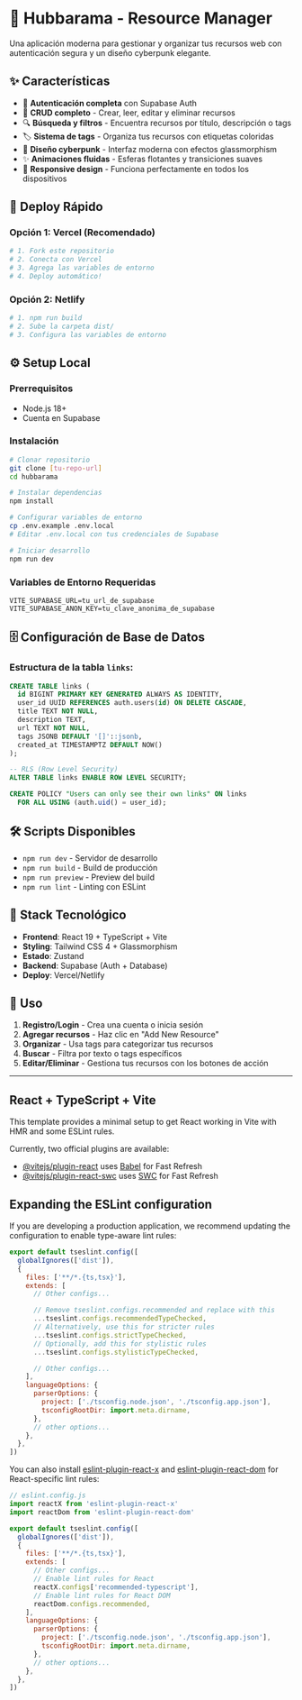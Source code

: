 # 🌟 Hubbarama - Resource Manager

Una aplicación moderna para gestionar y organizar tus recursos web con autenticación segura y un diseño cyberpunk elegante.

## ✨ Características

- 🔐 **Autenticación completa** con Supabase Auth
- 📝 **CRUD completo** - Crear, leer, editar y eliminar recursos
- 🔍 **Búsqueda y filtros** - Encuentra recursos por título, descripción o tags
- 🏷️ **Sistema de tags** - Organiza tus recursos con etiquetas coloridas
- 🎨 **Diseño cyberpunk** - Interfaz moderna con efectos glassmorphism
- ✨ **Animaciones fluidas** - Esferas flotantes y transiciones suaves
- 📱 **Responsive design** - Funciona perfectamente en todos los dispositivos

## 🚀 Deploy Rápido

### Opción 1: Vercel (Recomendado)
```bash
# 1. Fork este repositorio
# 2. Conecta con Vercel
# 3. Agrega las variables de entorno
# 4. Deploy automático!
```

### Opción 2: Netlify
```bash
# 1. npm run build
# 2. Sube la carpeta dist/
# 3. Configura las variables de entorno
```

## ⚙️ Setup Local

### Prerrequisitos
- Node.js 18+
- Cuenta en Supabase

### Instalación
```bash
# Clonar repositorio
git clone [tu-repo-url]
cd hubbarama

# Instalar dependencias
npm install

# Configurar variables de entorno
cp .env.example .env.local
# Editar .env.local con tus credenciales de Supabase

# Iniciar desarrollo
npm run dev
```

### Variables de Entorno Requeridas
```env
VITE_SUPABASE_URL=tu_url_de_supabase
VITE_SUPABASE_ANON_KEY=tu_clave_anonima_de_supabase
```

## 🗄️ Configuración de Base de Datos

### Estructura de la tabla `links`:
```sql
CREATE TABLE links (
  id BIGINT PRIMARY KEY GENERATED ALWAYS AS IDENTITY,
  user_id UUID REFERENCES auth.users(id) ON DELETE CASCADE,
  title TEXT NOT NULL,
  description TEXT,
  url TEXT NOT NULL,
  tags JSONB DEFAULT '[]'::jsonb,
  created_at TIMESTAMPTZ DEFAULT NOW()
);

-- RLS (Row Level Security)
ALTER TABLE links ENABLE ROW LEVEL SECURITY;

CREATE POLICY "Users can only see their own links" ON links
  FOR ALL USING (auth.uid() = user_id);
```

## 🛠️ Scripts Disponibles

- `npm run dev` - Servidor de desarrollo
- `npm run build` - Build de producción  
- `npm run preview` - Preview del build
- `npm run lint` - Linting con ESLint

## 🎨 Stack Tecnológico

- **Frontend**: React 19 + TypeScript + Vite
- **Styling**: Tailwind CSS 4 + Glassmorphism
- **Estado**: Zustand
- **Backend**: Supabase (Auth + Database)
- **Deploy**: Vercel/Netlify

## 📝 Uso

1. **Registro/Login** - Crea una cuenta o inicia sesión
2. **Agregar recursos** - Haz clic en "Add New Resource"
3. **Organizar** - Usa tags para categorizar tus recursos
4. **Buscar** - Filtra por texto o tags específicos
5. **Editar/Eliminar** - Gestiona tus recursos con los botones de acción

---

## React + TypeScript + Vite

This template provides a minimal setup to get React working in Vite with HMR and some ESLint rules.

Currently, two official plugins are available:

- [@vitejs/plugin-react](https://github.com/vitejs/vite-plugin-react/blob/main/packages/plugin-react) uses [Babel](https://babeljs.io/) for Fast Refresh
- [@vitejs/plugin-react-swc](https://github.com/vitejs/vite-plugin-react/blob/main/packages/plugin-react-swc) uses [SWC](https://swc.rs/) for Fast Refresh

## Expanding the ESLint configuration

If you are developing a production application, we recommend updating the configuration to enable type-aware lint rules:

```js
export default tseslint.config([
  globalIgnores(['dist']),
  {
    files: ['**/*.{ts,tsx}'],
    extends: [
      // Other configs...

      // Remove tseslint.configs.recommended and replace with this
      ...tseslint.configs.recommendedTypeChecked,
      // Alternatively, use this for stricter rules
      ...tseslint.configs.strictTypeChecked,
      // Optionally, add this for stylistic rules
      ...tseslint.configs.stylisticTypeChecked,

      // Other configs...
    ],
    languageOptions: {
      parserOptions: {
        project: ['./tsconfig.node.json', './tsconfig.app.json'],
        tsconfigRootDir: import.meta.dirname,
      },
      // other options...
    },
  },
])
```

You can also install [eslint-plugin-react-x](https://github.com/Rel1cx/eslint-react/tree/main/packages/plugins/eslint-plugin-react-x) and [eslint-plugin-react-dom](https://github.com/Rel1cx/eslint-react/tree/main/packages/plugins/eslint-plugin-react-dom) for React-specific lint rules:

```js
// eslint.config.js
import reactX from 'eslint-plugin-react-x'
import reactDom from 'eslint-plugin-react-dom'

export default tseslint.config([
  globalIgnores(['dist']),
  {
    files: ['**/*.{ts,tsx}'],
    extends: [
      // Other configs...
      // Enable lint rules for React
      reactX.configs['recommended-typescript'],
      // Enable lint rules for React DOM
      reactDom.configs.recommended,
    ],
    languageOptions: {
      parserOptions: {
        project: ['./tsconfig.node.json', './tsconfig.app.json'],
        tsconfigRootDir: import.meta.dirname,
      },
      // other options...
    },
  },
])
```
